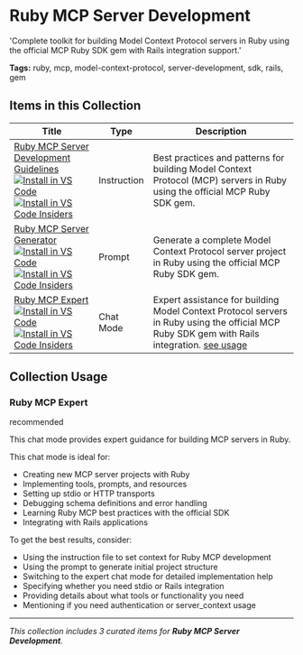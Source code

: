 # Ruby MCP Server Development

'Complete toolkit for building Model Context Protocol servers in Ruby using the official MCP Ruby SDK gem with Rails integration support.'

**Tags:** ruby, mcp, model-context-protocol, server-development, sdk, rails, gem

## Items in this Collection

| Title | Type | Description |
| ----- | ---- | ----------- |
| [Ruby MCP Server Development Guidelines](../instructions/ruby-mcp-server.instructions.md)<br />[![Install in VS Code](https://img.shields.io/badge/VS_Code-Install-0098FF?style=flat-square&logo=visualstudiocode&logoColor=white)](https://aka.ms/awesome-copilot/install/instructions?url=vscode%3Achat-instructions%2Finstall%3Furl%3Dhttps%3A%2F%2Fraw.githubusercontent.com%2Fgithub%2Fawesome-copilot%2Fmain%2Finstructions%2Fruby-mcp-server.instructions.md)<br />[![Install in VS Code Insiders](https://img.shields.io/badge/VS_Code_Insiders-Install-24bfa5?style=flat-square&logo=visualstudiocode&logoColor=white)](https://aka.ms/awesome-copilot/install/instructions?url=vscode-insiders%3Achat-instructions%2Finstall%3Furl%3Dhttps%3A%2F%2Fraw.githubusercontent.com%2Fgithub%2Fawesome-copilot%2Fmain%2Finstructions%2Fruby-mcp-server.instructions.md) | Instruction | Best practices and patterns for building Model Context Protocol (MCP) servers in Ruby using the official MCP Ruby SDK gem. |
| [Ruby MCP Server Generator](../prompts/ruby-mcp-server-generator.prompt.md)<br />[![Install in VS Code](https://img.shields.io/badge/VS_Code-Install-0098FF?style=flat-square&logo=visualstudiocode&logoColor=white)](https://aka.ms/awesome-copilot/install/prompt?url=vscode%3Achat-prompt%2Finstall%3Furl%3Dhttps%3A%2F%2Fraw.githubusercontent.com%2Fgithub%2Fawesome-copilot%2Fmain%2Fprompts%2Fruby-mcp-server-generator.prompt.md)<br />[![Install in VS Code Insiders](https://img.shields.io/badge/VS_Code_Insiders-Install-24bfa5?style=flat-square&logo=visualstudiocode&logoColor=white)](https://aka.ms/awesome-copilot/install/prompt?url=vscode-insiders%3Achat-prompt%2Finstall%3Furl%3Dhttps%3A%2F%2Fraw.githubusercontent.com%2Fgithub%2Fawesome-copilot%2Fmain%2Fprompts%2Fruby-mcp-server-generator.prompt.md) | Prompt | Generate a complete Model Context Protocol server project in Ruby using the official MCP Ruby SDK gem. |
| [Ruby MCP Expert](../chatmodes/ruby-mcp-expert.chatmode.md)<br />[![Install in VS Code](https://img.shields.io/badge/VS_Code-Install-0098FF?style=flat-square&logo=visualstudiocode&logoColor=white)](https://aka.ms/awesome-copilot/install/chatmode?url=vscode%3Achat-mode%2Finstall%3Furl%3Dhttps%3A%2F%2Fraw.githubusercontent.com%2Fgithub%2Fawesome-copilot%2Fmain%2Fchatmodes%2Fruby-mcp-expert.chatmode.md)<br />[![Install in VS Code Insiders](https://img.shields.io/badge/VS_Code_Insiders-Install-24bfa5?style=flat-square&logo=visualstudiocode&logoColor=white)](https://aka.ms/awesome-copilot/install/chatmode?url=vscode-insiders%3Achat-mode%2Finstall%3Furl%3Dhttps%3A%2F%2Fraw.githubusercontent.com%2Fgithub%2Fawesome-copilot%2Fmain%2Fchatmodes%2Fruby-mcp-expert.chatmode.md) | Chat Mode | Expert assistance for building Model Context Protocol servers in Ruby using the official MCP Ruby SDK gem with Rails integration. [see usage](#ruby-mcp-expert) |

## Collection Usage

### Ruby MCP Expert

recommended

This chat mode provides expert guidance for building MCP servers in Ruby.

This chat mode is ideal for:
- Creating new MCP server projects with Ruby
- Implementing tools, prompts, and resources
- Setting up stdio or HTTP transports
- Debugging schema definitions and error handling
- Learning Ruby MCP best practices with the official SDK
- Integrating with Rails applications

To get the best results, consider:
- Using the instruction file to set context for Ruby MCP development
- Using the prompt to generate initial project structure
- Switching to the expert chat mode for detailed implementation help
- Specifying whether you need stdio or Rails integration
- Providing details about what tools or functionality you need
- Mentioning if you need authentication or server_context usage

---

*This collection includes 3 curated items for **Ruby MCP Server Development**.*